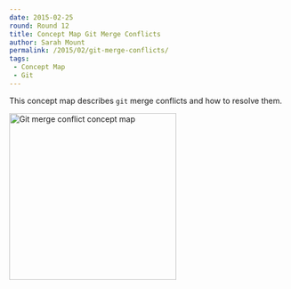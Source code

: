```yaml
---
date: 2015-02-25
round: Round 12
title: Concept Map Git Merge Conflicts
author: Sarah Mount
permalink: /2015/02/git-merge-conflicts/
tags:
 - Concept Map
 - Git
---
```

This concept map describes `git` merge conflicts and how to resolve them.

<img src="https://dl.dropboxusercontent.com/u/1692749/concept-map-git-merge-conflicts.jpg" style="width:300px;" alt="Git merge conflict concept map"/>
